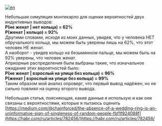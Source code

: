 [![en](https://img.shields.io/badge/lang-en-red.svg)](https://github.com/chainforced/WeddingRingBayesianInference/blob/main/README.md)

Небольшая симуляция монтекарло для оценки вероятностей двух индуктивных выводов:<br />
 **P(не женат | нет кольца) = 62%** <br />
 **P(женат | кольцо) = 92%** <br />
Другими словами, исходя из моих данных, увидев, что у человека НЕТ обручального кольца, мы можем быть уверены лишь на 62%, что этот человек НЕ женат. <br />
А наоборот - увидев кольцо на безымянном пальце, мы можем быть на 92% уверены, что человек женат.<br />
Априорные распределения были выбраны такие, что изначальное ожидание этих вероятностей было: <br />
**P(не женат | взрослый на улице без кольца) = 96%** <br />
**P(женат | взрослый на улице без кольца) = 99%** <br />
Таким образом мой анализ опроверг, что первый вывод надёжен, но не сильно повлиял на оценку второго вывода. <br />

Небольшая статья, поясняющая, какие данные я использую и как они связаны с вероятностями, которые я пытаюсь оценить
[https://medium.com/@chainforced/the-absence-of-a-wedding-ring-is-an-uninformative-sign-of-singleness-of-random-people-fbf1f924088f](https://habr.com/ru/articles/782456/)https://habr.com/ru/articles/782456/
